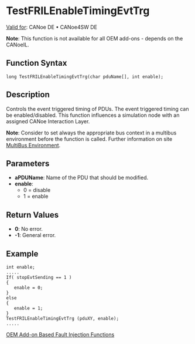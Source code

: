# TestFRILEnableTimingEvtTrg

[Valid for](../../../Shared/FeatureAvailability.md): CANoe DE • CANoe4SW DE

**Note**: This function is not available for all OEM add-ons - depends on the CANoeIL.

## Function Syntax

```plaintext
long TestFRILEnableTimingEvtTrg(char pduName[], int enable);
```

## Description

Controls the event triggered timing of PDUs. The event triggered timing can be enabled/disabled. This function influences a simulation node with an assigned CANoe Interaction Layer.

**Note**: Consider to set always the appropriate bus context in a multibus environment before the function is called. Further information on site [MultiBus Environment](../../../Shared/CAPL/General/TestMultiBusEnvironment.md).

## Parameters

- **aPDUName**: Name of the PDU that should be modified.
- **enable**:
  - 0 = disable
  - 1 = enable

## Return Values

- **0**: No error.
- **-1**: General error.

## Example

```plaintext
int enable;
.....
If( stopEvtSending == 1 )
{
   enable = 0;
}
else
{
   enable = 1;
}
TestFRILEnableTimingEvtTrg (pduXY, enable);
.....
```

[OEM Add-on Based Fault Injection Functions](../CAPLfunctionsTFSOverview.md#OEMPackageFaultInjection)
